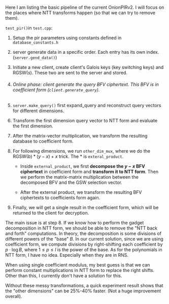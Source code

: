 Here I am listing the basic pipeline of the current OnionPIRv2. I will focus on the places where NTT transforms happen (so that we can try to remove them). 



`test_pir()`in `test.cpp`: 

1. Setup the pir parameters using constants defined in `database_constants.h`

2. server generate data in a specific order. Each entry has its own index.  (`server.gend_data()`)

3. Initiate a new client, create client's Galois keys (key switching keys) and $\mathsf{RGSW}(s)$. These two are sent to the server and stored. 

4. ###### Online phase: client generate the query BFV ciphertext. This BFV is in coefficient form (`client.generate_query`).

5. `server.make_query()` first expand_query and reconstruct query vectors for different dimensions. 

6. Transform the first dimension query vector to NTT form and evaluate the first dimension. 

7. After the matrix-vector multiplication, we transform the resulting database to coefficient form. 

8. For following dimensions, we run `other_dim_mux`, where we do the $\mathsf{RGSW}(b) * (y - x) + x$ trick. The $*$ is `exteral_product`.

   - Inside `external_product`, we first **decompose the $y-x$ BFV ciphertext** in coefficient form and **transform it to NTT form**. Then we perform the matrix-matrix multiplication between the decomposed BFV and the GSW selection vector.

   - After the external product, we transform the resulting BFV ciphertexts to coefficients form again.

9. Finally, we will get a single result in the coefficient form, which will be returned to the client for decryption.



The main issue is at step 8. If we know how to perform the gadget decomposition in NTT form, we should be able to remove the "NTT back and forth" computations. In theory, the decomposition is some divisions of different powers of the "base" $B$. In our current solution, since we are using coefficient form, we compute divisions by right-shifting each coefficient by $p \cdot \log B$, where $1 \leq p \leq l$ is the power of the base. As for the polynomials in NTT form, I have no idea. Especially when they are in RNS.

When using single coefficient modulus, my best guess is that we can perform constant multiplications in NTT form to replace the right shifts. Other than this, I currently don't have a solution for this. 

Without these messy transformations, a quick experiment result shows that the "other dimensions" can be 25%-40% faster. (Not a huge improvement overall).

